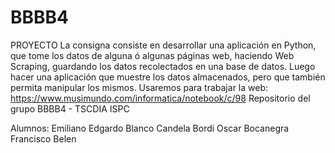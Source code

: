 # BBBB4

PROYECTO La consigna consiste en desarrollar una aplicación en Python, que tome los datos de alguna ó algunas páginas web, haciendo Web Scraping, guardando los datos recolectados en una base de datos. Luego hacer una aplicación que muestre los datos almacenados, pero que también permita manipular los mismos.
Usaremos para trabajar la web:
https://www.musimundo.com/informatica/notebook/c/98
Repositorio del grupo BBBB4 - TSCDIA ISPC

Alumnos:    Emiliano Edgardo Blanco
            Candela Bordi
            Oscar Bocanegra
            Francisco Belen

